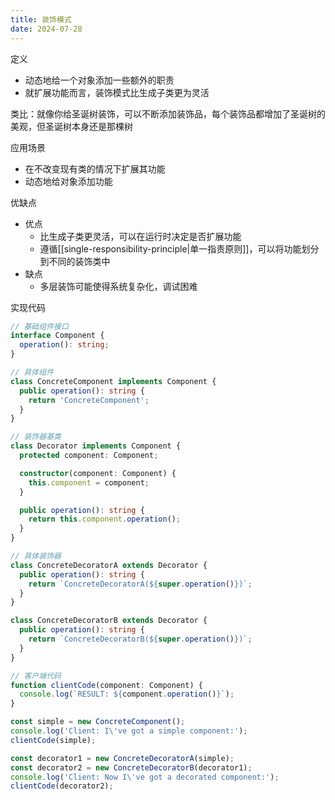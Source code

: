 ```yaml
---
title: 装饰模式
date: 2024-07-28
---
```

定义

- 动态地给一个对象添加一些额外的职责
- 就扩展功能而言，装饰模式比生成子类更为灵活

类比：就像你给圣诞树装饰，可以不断添加装饰品，每个装饰品都增加了圣诞树的美观，但圣诞树本身还是那棵树

应用场景

- 在不改变现有类的情况下扩展其功能
- 动态地给对象添加功能

优缺点

- 优点
    - 比生成子类更灵活，可以在运行时决定是否扩展功能
    - 遵循[[single-responsibility-principle|单一指责原则]]，可以将功能划分到不同的装饰类中
- 缺点
    - 多层装饰可能使得系统复杂化，调试困难

实现代码

```ts
// 基础组件接口
interface Component {
  operation(): string;
}

// 具体组件
class ConcreteComponent implements Component {
  public operation(): string {
    return 'ConcreteComponent';
  }
}

// 装饰器基类
class Decorator implements Component {
  protected component: Component;

  constructor(component: Component) {
    this.component = component;
  }

  public operation(): string {
    return this.component.operation();
  }
}

// 具体装饰器
class ConcreteDecoratorA extends Decorator {
  public operation(): string {
    return `ConcreteDecoratorA(${super.operation()})`;
  }
}

class ConcreteDecoratorB extends Decorator {
  public operation(): string {
    return `ConcreteDecoratorB(${super.operation()})`;
  }
}

// 客户端代码
function clientCode(component: Component) {
  console.log(`RESULT: ${component.operation()}`);
}

const simple = new ConcreteComponent();
console.log('Client: I\'ve got a simple component:');
clientCode(simple);

const decorator1 = new ConcreteDecoratorA(simple);
const decorator2 = new ConcreteDecoratorB(decorator1);
console.log('Client: Now I\'ve got a decorated component:');
clientCode(decorator2);
```
